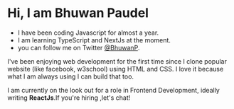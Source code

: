# Hi, I am Bhuwan Paudel

- I have been coding Javascript for almost a year.
- I am learning TypeScript and NextJs at the moment.
- you can follow me on Twitter [@BhuwanP](https://twitter.com/BhuwanP69).

I've been enjoying web development for the first time since
I clone popular website (like facebook, w3school) using HTML and CSS.
I love it because what I am always using I can build that too.

I am currently on the look out for a role in Frontend Development,
ideally writing **ReactJs**.If you're hiring ,let's chat!
